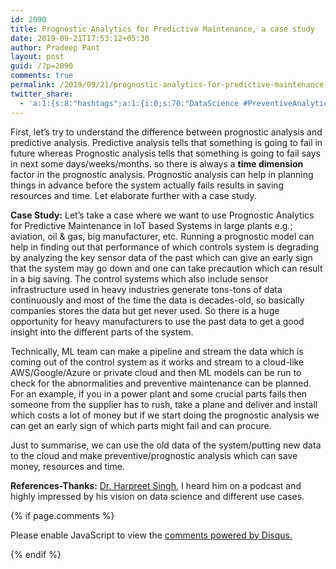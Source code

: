 ```yaml
---
id: 2090
title: Prognostic Analytics for Predictive Maintenance, a case study
date: 2019-09-21T17:53:12+05:30
author: Pradeep Pant
layout: post
guid: /?p=2090
comments: true
permalink: /2019/09/21/prognostic-analytics-for-predictive-maintenance-a-case-study/
twitter_share:
  - 'a:1:{s:8:"hashtags";a:1:{i:0;s:70:"DataScience #PreventiveAnalytics #PrognosticAnalytics #MachineLearning";}}'
---
```

<p style="text-align:left">
  First, let&#8217;s try to understand the difference between prognostic&nbsp;analysis and predictive&nbsp;analysis. Predictive analysis&nbsp;tells that something is going to fail in future whereas Prognostic&nbsp;analysis tells that something is going to fail says in next some days/weeks/months. so there is always a <strong>time dimension</strong> factor in the prognostic&nbsp;analysis. Prognostic&nbsp;analysis can help in planning things in advance before the system actually fails results in saving resources and time. Let elaborate further with a case study.
</p>

**Case Study:** Let&#8217;s take a case where we want to use Prognostic Analytics for Predictive Maintenance in IoT based Systems in large plants e.g.; aviation, oil & gas, big manufacturer, etc. Running a prognostic model can help in finding out that performance of which controls system is degrading by analyzing the key sensor data of the past which can give an early sign that the system may go down and one can take precaution which can result in a big saving. The control systems which also include sensor infrastructure used in heavy industries generate tons-tons of data continuously and most of the time the data is decades-old, so basically companies stores the data but get never used. So there is a huge opportunity for heavy manufacturers to use the past data to get a good insight into the different parts of the system. 

Technically, ML team can make a pipeline and stream the data which is coming out of the control system as it works and stream to a cloud-like AWS/Google/Azure or private cloud and then ML models can be run to check for the abnormalities and preventive maintenance can be planned. For an example, if you in a power plant and some crucial parts fails then someone from the supplier has to rush, take a plane and deliver and install which costs a lot of money but if we start doing the prognostic analysis we can get an early sign of which parts might fail and can procure. 

Just to summarise, we can use the old data of the system/putting new data to the cloud and make preventive/prognostic analysis which can save money, resources and time. 

**References-Thanks:** [Dr. Harpreet Singh](https://www.linkedin.com/in/hsingh1), I heard him on a podcast and highly impressed by his vision on data science and different use cases.

{% if page.comments %}
<div id="disqus_thread"></div>
<script>

/**
*  RECOMMENDED CONFIGURATION VARIABLES: EDIT AND UNCOMMENT THE SECTION BELOW TO INSERT DYNAMIC VALUES FROM YOUR PLATFORM OR CMS.
*  LEARN WHY DEFINING THESE VARIABLES IS IMPORTANT: https://disqus.com/admin/universalcode/#configuration-variables*/
/*
var disqus_config = function () {
this.page.url = PAGE_URL;  // Replace PAGE_URL with your page's canonical URL variable
this.page.identifier = PAGE_IDENTIFIER; // Replace PAGE_IDENTIFIER with your page's unique identifier variable
};
*/
(function() { // DON'T EDIT BELOW THIS LINE
var d = document, s = d.createElement('script');
s.src = 'https://https-ppant-github-io.disqus.com/embed.js';
s.setAttribute('data-timestamp', +new Date());
(d.head || d.body).appendChild(s);
})();
</script>
<noscript>Please enable JavaScript to view the <a href="https://disqus.com/?ref_noscript">comments powered by Disqus.</a></noscript>
                            
{% endif %}


